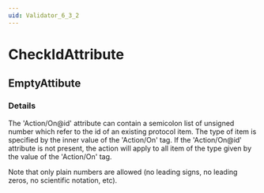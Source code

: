 ```yaml
---
uid: Validator_6_3_2
---
```


# CheckIdAttribute

## EmptyAttibute

<!-- Description, Properties, ... sections are auto-generated. -->
<!-- REPLACE ME AUTO-GENERATION -->

### Details

The 'Action/On@id' attribute can contain a semicolon list of unsigned number which refer to the id of an existing protocol item. The type of item is specified by the inner value of the 'Action/On' tag.
If the 'Action/On@id' attribute is not present, the action will apply to all item of the type given by the value of the 'Action/On' tag.

Note that only plain numbers are allowed (no leading signs, no leading zeros, no scientific notation, etc).

<!-- Uncomment to add example code -->
<!--### Example code-->
